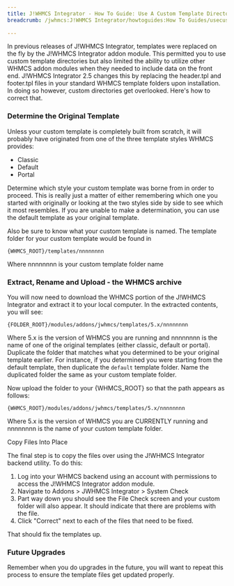 ```yaml
---
title: J!WHMCS Integrator - How To Guide: Use A Custom Template Directory
breadcrumb: /jwhmcs:J!WHMCS Integrator/howtoguides:How To Guides/usecustomtemplate:Use A Custom Template Directory/
 
---
```


In previous releases of J!WHMCS Integrator, templates were replaced on the fly by the J!WHMCS Integrator addon module.  This permitted you to use custom template directories but also limited the ability to utilize other WHMCS addon modules when they needed to include data on the front end.  J!WHMCS Integrator 2.5 changes this by replacing the header.tpl and footer.tpl files in your standard WHMCS template folders upon installation.  In doing so however, custom directories get overlooked.  Here's how to correct that.

### Determine the Original Template

Unless your custom template is completely built from scratch, it will probably have originated from one of the three template styles WHMCS provides:

* Classic
* Default
* Portal

Determine which style your custom template was borne from in order to proceed.  This is really just a matter of either remembering which one you started with originally or looking at the two styles side by side to see which it most resembles.  If you are unable to make a determination, you can use the default template as your original template.

Also be sure to know what your custom template is named.  The template folder for your custom template would be found in

    {WHMCS_ROOT}/templates/nnnnnnnn


Where nnnnnnnn is your custom template folder name

### Extract, Rename and Upload - the WHMCS archive

You will now need to download the WHMCS portion of the J!WHMCS Integrator and extract it to your local computer.  In the extracted contents, you will see:

    {FOLDER_ROOT}/modules/addons/jwhmcs/templates/5.x/nnnnnnnn

Where 5.x is the version of WHMCS you are running and nnnnnnnn is the name of one of the original templates (either classic, default or portal).  Duplicate the folder that matches what you determined to be your original template earlier.  For instance, if you determined you were starting from the default template, then duplicate the `default` template folder.  Name the duplicated folder the same as your custom template folder.

Now upload the folder to your {WHMCS_ROOT} so that the path appears as follows:

    {WHMCS_ROOT}/modules/addons/jwhmcs/templates/5.x/nnnnnnnn

Where 5.x is the version of WHMCS you are CURRENTLY running and nnnnnnnn is the name of your custom template folder.

Copy Files Into Place

The final step is to copy the files over using the J!WHMCS Integrator backend utility.  To do this:

1. Log into your WHMCS backend using an account with permissions to access the J!WHMCS Integrator addon module.
2. Navigate to Addons > JWHMCS Integrator > System Check
3. Part way down you should see the File Check screen and your custom folder will also appear.  It should indicate that there are problems with the file.
4. Click "Correct" next to each of the files that need to be fixed.

That should fix the templates up.

### Future Upgrades

Remember when you do upgrades in the future, you will want to repeat this process to ensure the template files get updated properly.
